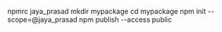 npmrc jaya_prasad 
mkdir mypackage
cd mypackage
npm init --scope=@jaya_prasad
npm publish --access public  